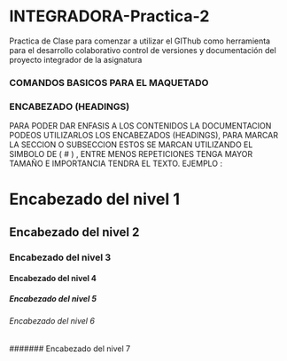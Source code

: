 # INTEGRADORA-Practica-2
Practica de Clase para comenzar a utilizar el GIThub como herramienta para el desarrollo colaborativo control de versiones y documentación del proyecto integrador de la asignatura 
### COMANDOS BASICOS PARA EL MAQUETADO
### ENCABEZADO (HEADINGS) 
PARA PODER DAR ENFASIS A LOS CONTENIDOS LA DOCUMENTACION PODEOS UTILIZARLOS LOS ENCABEZADOS (HEADINGS), PARA MARCAR LA SECCION O SUBSECCION ESTOS SE MARCAN UTILIZANDO EL SIMBOLO DE ( # ) , ENTRE MENOS REPETICIONES TENGA MAYOR TAMAÑO E IMPORTANCIA TENDRA EL TEXTO.
EJEMPLO : 

# Encabezado del nivel 1 
## Encabezado del nivel 2 
### Encabezado del  nivel 3
#### Encabezado del nivel 4
##### Encabezado del nivel 5
###### Encabezado del nivel 6
####### Encabezado del nivel 7





